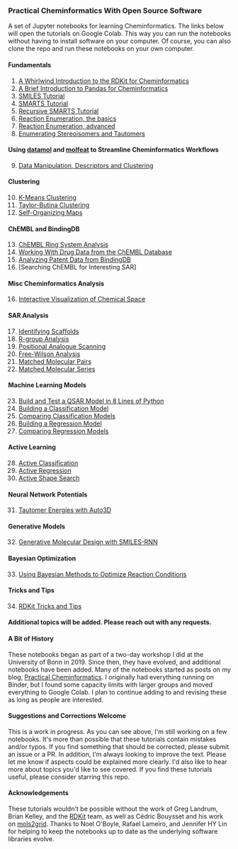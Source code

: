 ### Practical Cheminformatics With Open Source Software
A set of Jupyter notebooks for learning Cheminformatics.  The links below will open the tutorials on Google Colab.
This way you can run the notebooks without having to install software on your computer. Of course, you can also
clone the repo and run these notebooks on your own computer.

#### Fundamentals
1. [A Whirlwind Introduction to the RDKit for Cheminformatics](https://colab.research.google.com/github/PatWalters/practical_cheminformatics_tutorials/blob/main/fundamentals/A_Whirlwind_Introduction_To_The_RDKit.ipynb)
2. [A Brief Introduction to Pandas for Cheminformatics](https://colab.research.google.com/github/PatWalters/practical_cheminformatics_tutorials/blob/main/fundamentals/pandas_intro.ipynb)
3. [SMILES Tutorial](https://colab.research.google.com/github/PatWalters/practical_cheminformatics_tutorials/blob/main/fundamentals/SMILES_tutorial.ipynb)
4. [SMARTS Tutorial](https://colab.research.google.com/github/PatWalters/practical_cheminformatics_tutorials/blob/main/fundamentals/SMARTS_tutorial.ipynb)
5. [Recursive SMARTS Tutorial](https://colab.research.google.com/github/PatWalters/practical_cheminformatics_tutorials/blob/main/fundamentals/recursive_smarts.ipynb)
6. [Reaction Enumeration, the basics](https://colab.research.google.com/github/PatWalters/practical_cheminformatics_tutorials/blob/main/reaction/reaction_basics.ipynb)
7. [Reaction Enumeration, advanced](https://colab.research.google.com/github/PatWalters/practical_cheminformatics_tutorials/blob/main/reaction/reaction_advanced.ipynb)
8. [Enumerating Stereoisomers and Tautomers](https://colab.research.google.com/github/PatWalters/practical_cheminformatics_tutorials/blob/main/fundamentals/stereo_and_tautomers.ipynb)

#### Using [datamol](https://datamol.io) and [molfeat](https://datamol.io) to Streamline Cheminformatics Workflows
9. [Data Manipulation, Descriptors and Clustering](https://colab.research.google.com/github/PatWalters/practical_cheminformatics_tutorials/blob/main/datamol/datamol_1.ipynb)

#### Clustering
10. [K-Means Clustering](https://colab.research.google.com/github/PatWalters/practical_cheminformatics_tutorials/blob/main/clustering/kmeans_clustering.ipynb)
11. [Taylor-Butina Clustering](https://colab.research.google.com/github/PatWalters/practical_cheminformatics_tutorials/blob/main/clustering/taylor_butina_clustering.ipynb)
12. [Self-Organizing Maps](https://colab.research.google.com/github/PatWalters/practical_cheminformatics_tutorials/blob/main/clustering/self_organizing_map.ipynb)

#### ChEMBL and BindingDB
13. [ChEMBL Ring System Analysis](https://colab.research.google.com/github/PatWalters/practical_cheminformatics_tutorials/blob/main/misc/ChEMBL_ring_system_analysis.ipynb)
14. [Working With Drug Data from the ChEMBL Database](https://colab.research.google.com/github/PatWalters/practical_cheminformatics_tutorials/blob/main/misc/working_with_ChEMBL_drug_data.ipynb)
15. [Analyzing Patent Data from BindingDB](https://colab.research.google.com/github/PatWalters/practical_cheminformatics_tutorials/blob/main/patent/patent_analysis.ipynb)
16. [Searching ChEMBL for Interesting SAR]

#### Misc Cheminformatics Analysis

16. [Interactive Visualization of Chemical Space](https://colab.research.google.com/github/PatWalters/practical_cheminformatics_tutorials/blob/main/misc/visualizing_chemical_space.ipynb)

#### SAR Analysis
17. [Identifying Scaffolds](https://colab.research.google.com/github/PatWalters/practical_cheminformatics_tutorials/blob/main/sar_analysis/find_scaffolds.ipynb)
18. [R-group Analysis](https://colab.research.google.com/github/PatWalters/practical_cheminformatics_tutorials/blob/main/sar_analysis/R_group_analysis.ipynb)
19. [Positional Analogue Scanning](https://colab.research.google.com/github/PatWalters/practical_cheminformatics_tutorials/blob/main/sar_analysis/positional_analogue_scanning.ipynb)
20. [Free-Wilson Analysis](https://colab.research.google.com/github/PatWalters/practical_cheminformatics_tutorials/blob/main/sar_analysis/free_wilson.ipynb)
21. [Matched Molecular Pairs](https://colab.research.google.com/github/PatWalters/practical_cheminformatics_tutorials/blob/main/sar_analysis/matched_molecular_pairs.ipynb)
22. [Matched Molecular Series](https://colab.research.google.com/github/PatWalters/practical_cheminformatics_tutorials/blob/main/sar_analysis/matched_molecular_series.ipynb)

#### Machine Learning Models
23. [Build and Test a QSAR Model in 8 Lines of Python](https://colab.research.google.com/github/PatWalters/practical_cheminformatics_tutorials/blob/main/ml_models/QSAR_in_8_lines.ipynb)
24. [Building a Classification Model](https://colab.research.google.com/github/PatWalters/practical_cheminformatics_tutorials/blob/main/ml_models/classification_model.ipynb)
25. [Comparing Classification Models](https://colab.research.google.com/github/PatWalters/practical_cheminformatics_tutorials/blob/main/ml_models/comparing_classification_models.ipynb)
26. [Building a Regression Model](https://colab.research.google.com/github/PatWalters/practical_cheminformatics_tutorials/blob/main/ml_models/regression_model.ipynb)
27. [Comparing Regression Models](https://colab.research.google.com/github/PatWalters/practical_cheminformatics_tutorials/blob/main/ml_models/comparing_regression_models.ipynb)

#### Active Learning
28. [Active Classification](https://colab.research.google.com/github/PatWalters/practical_cheminformatics_tutorials/blob/main/active_learning/active_classification.ipynb)
29. [Active Regression](https://colab.research.google.com/github/PatWalters/practical_cheminformatics_tutorials/blob/main/active_learning/active_regression.ipynb)
30. [Active Shape Search](https://colab.research.google.com/github/PatWalters/practical_cheminformatics_tutorials/blob/main/active_learning/active_shape_search.ipynb)

#### Neural Network Potentials
31. [Tautomer Energies with Auto3D](https://colab.research.google.com/github/PatWalters/practical_cheminformatics_tutorials/blob/main/qm/tautomer_energies.ipynb)

#### Generative Models
32. [Generative Molecular Design with SMILES-RNN](https://colab.research.google.com/github/PatWalters/practical_cheminformatics_tutorials/blob/main/generative/SMILES_RNN.ipynb)

#### Bayesian Optimization
33. [Using Bayesian Methods to Optimize Reaction Conditions](https://colab.research.google.com/github/PatWalters/practical_cheminformatics_tutorials/blob/main/reaction/bayesian_reaction_optimization.ipynb)

#### Tricks and Tips  
34. [RDKit Tricks and Tips](https://colab.research.google.com/github/PatWalters/practical_cheminformatics_tutorials/blob/main/tricks_and_tips/rdkit_tricks_01.ipynb)


#### Additional topics will be added. Please reach out with any requests. 

#### A Bit of History
These notebooks began as part of a two-day workshop I did at the University of Bonn in 2019.  Since then, they have evolved, and additional notebooks have been added. Many of the notebooks started as posts on my blog, [Practical Cheminformatics](https://practicalcheminformatics.blogspot.com/). I originally had everything running on Binder, but I found some capacity limits with larger groups and moved everything to Google Colab.  I plan to continue adding to and revising these as long as people are interested.

#### Suggestions and Corrections Welcome
This is a work in progress.  As you can see above, I'm still working on a few notebooks.  It's more than possible that these tutorials contain mistakes and/or typos.  If you find something that should be corrected, please submit an issue or a PR.  In addition, I'm always looking to improve the text.  Please let me know if aspects could be explained more clearly.  I'd also like to hear more about topics you'd like to see covered.
If you find these tutorials useful, please consider starring this repo.

#### Acknowledgements
These tutorials wouldn't be possible without the work of Greg Landrum, Brian Kelley, and the [RDKit](https://www.rdkit.org/) team, as well as Cédric Bouysset and his work on [mols2grid](https://github.com/cbouy/mols2grid). Thanks to Noel O'Boyle, Rafael Lameiro, and Jennifer HY Lin for helping to keep the notebooks up to date as the underlying software libraries evolve.
